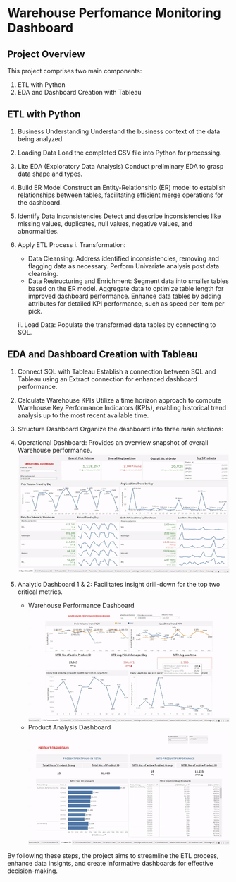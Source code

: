 # Warehouse Perfomance Monitoring Dashboard

## Project Overview

This project comprises two main components:
1. ETL with Python
2. EDA and Dashboard Creation with Tableau

## ETL with Python

1. Business Understanding
Understand the business context of the data being analyzed.

2. Loading Data
Load the completed CSV file into Python for processing.

3. Lite EDA (Exploratory Data Analysis)
Conduct preliminary EDA to grasp data shape and types.

4. Build ER Model
Construct an Entity-Relationship (ER) model to establish relationships between tables, facilitating efficient merge operations for the dashboard.

5. Identify Data Inconsistencies
Detect and describe inconsistencies like missing values, duplicates, null values, negative values, and abnormalities.

6. Apply ETL Process
i. Transformation:
	- Data Cleansing: Address identified inconsistencies, removing and flagging data as necessary. Perform Univariate analysis post data cleansing.
	- Data Restructuring and Enrichment: Segment data into smaller tables based on the ER model. Aggregate data to optimize table length for improved dashboard performance. Enhance data tables by adding attributes for detailed KPI performance, such as speed per item per pick.

	ii. Load Data:
Populate the transformed data tables by connecting to SQL.

## EDA and Dashboard Creation with Tableau

1. Connect SQL with Tableau
Establish a connection between SQL and Tableau using an Extract connection for enhanced dashboard performance.

2. Calculate Warehouse KPIs
Utilize a time horizon approach to compute Warehouse Key Performance Indicators (KPIs), enabling historical trend analysis up to the most recent available time.

3. Structure Dashboard
Organize the dashboard into three main sections:

1. Operational Dashboard: Provides an overview snapshot of overall Warehouse performance.
   ![Operational Dashboard](operational-dashboard.gif)
2. Analytic Dashboard 1 & 2: Facilitates insight drill-down for the top two critical metrics.
   - Warehouse Performance Dashboard
     ![Warehouse Performance Dashboard](warehouse-performance-dashboard.gif)
   - Product Analysis Dashboard
     ![Product Analysis Dashboard](product-analysis-dashboard.gif)

By following these steps, the project aims to streamline the ETL process, enhance data insights, and create informative dashboards for effective decision-making.
